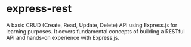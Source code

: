 # express-rest
A basic CRUD (Create, Read, Update, Delete) API using Express.js for learning purposes. It covers fundamental concepts of building a RESTful API and hands-on experience with Express.js.
